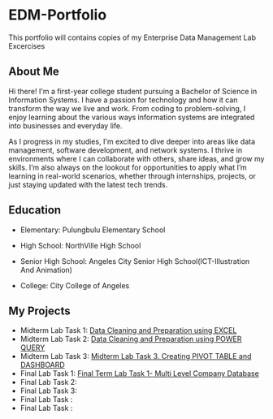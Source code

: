 # EDM-Portfolio
This portfolio will contains copies of my Enterprise Data Management Lab Excercises
## About Me
Hi there! I'm a first-year college student pursuing a Bachelor of Science in Information Systems. I have a passion for technology and how it can transform the way we live and work. From coding to problem-solving, I enjoy learning about the various ways information systems are integrated into businesses and everyday life.

As I progress in my studies, I'm excited to dive deeper into areas like data management, software development, and network systems. I thrive in environments where I can collaborate with others, share ideas, and grow my skills. I’m also always on the lookout for opportunities to apply what I’m learning in real-world scenarios, whether through internships, projects, or just staying updated with the latest tech trends.

## Education
* Elementary: Pulungbulu Elementary School

* High School: NorthVille High School

* Senior High School: Angeles City Senior High School(ICT-Illustration And Animation)

* College: City College of Angeles
## My Projects
* Midterm Lab Task 1: [Data Cleaning and Preparation using EXCEL](Midterm%20Lab%20Task%201)
* Midterm Lab Task 2: [Data Cleaning and Preparation using POWER QUERY](Midterm%20Task%202)
* Midterm Lab Task 3: [Midterm Lab Task 3. Creating PIVOT TABLE and DASHBOARD](Midterm%20Task%203)
* Final Lab Task 1: [Final Term Lab Task 1- Multi Level Company Database](finallabtask1)
* Final Lab Task 2: []()
* Final Lab Task 3: []()
* Final Lab Task :
* Final Lab Task :
